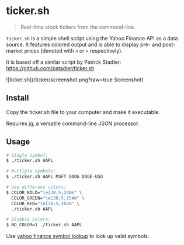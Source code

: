 # ticker.sh

> Real-time stock tickers from the command-line.

`ticker.sh` is a simple shell script using the Yahoo Finance API as a data source. It features colored output and is able to display pre- and post-market prices (denoted with `<` or `>` respectively).

It is based off a similar script by Patrick Stadler: https://github.com/pstadler/ticker.sh

![ticker.sh](/ticker/screenshot.png?raw=true Screenshot)

## Install

Copy the ticker.sh file to your computer and make it executable.

Requires [jq](https://stedolan.github.io/jq/), a versatile command-line JSON processor.

## Usage

```sh
# Single symbol:
$ ./ticker.sh AAPL

# Multiple symbols:
$ ./ticker.sh AAPL MSFT GOOG DOGE-USD

# Use different colors:
$ COLOR_BOLD="\e[38;5;248m" \
  COLOR_GREEN="\e[38;5;154m" \
  COLOR_RED="\e[38;5;202m" \
  ./ticker.sh AAPL

# Disable colors:
$ NO_COLOR=1 ./ticker.sh AAPL
```

Use [yahoo finance symbol lookup](https://finance.yahoo.com/lookup/) to look up valid symbols.
